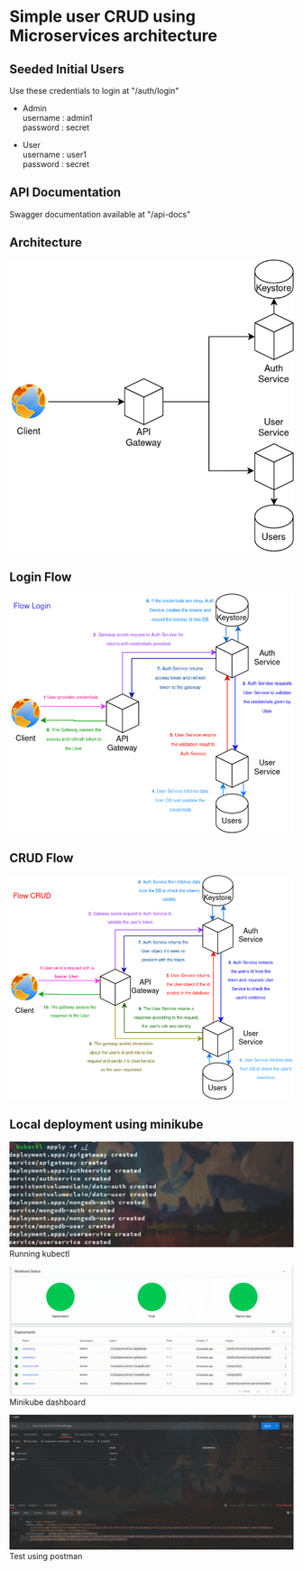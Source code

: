 # Simple user CRUD using Microservices architecture

## Seeded Initial Users
Use these credentials to login at "/auth/login"
- Admin  
  username : admin1  
  password : secret  

- User  
  username : user1  
  password : secret

## API Documentation
Swagger documentation available at "/api-docs"

## Architecture
![Architecture](./dsc_ars.png)

## Login Flow
![Login Flow](./dsc_login_flow.png)

## CRUD Flow
![CRUD Flow](./dsc_crud_flow.png)

## Local deployment using minikube
![Local deployment](./local_deploy_1.png) 
Running kubectl  

![Local deployment](./local_deploy_2.png)  
Minikube dashboard

![Local deployment](./local_deploy_3.png) 
Test using postman 

